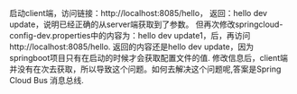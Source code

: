 启动client端，访问链接：http://localhost:8085/hello， 返回：hello dev update，说明已经正确的从server端获取到了参数。
但再次修改springcloud-config-dev.properties中的内容为：hello dev update1，后，再访问http://localhost:8085/hello.
返回的内容还是hello dev update，因为springboot项目只有在启动的时候才会获取配置文件的值.
修改信息后，client端并没有在次去获取，所以导致这个问题。如何去解决这个问题呢,答案是Spring Cloud Bus 消息总线.